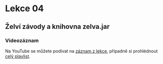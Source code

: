 Lekce 04
========

Želví závody a knihovna zelva.jar
---------------------------------

### Videozáznam

Na YouTube se můžete podívat na [záznam z lekce](https://www.youtube.com/watch?v=PDQXjkoq2TM),
případně si prohlédnout [celý playlist](https://www.youtube.com/playlist?list=PLUVJxzuCt9AROpKl3Hu-DvdgQV-xHaoQY).
